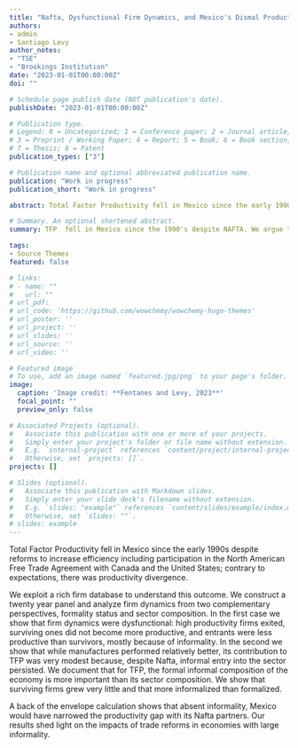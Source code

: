 ```yaml
---
title: "Nafta, Dysfunctional Firm Dynamics, and Mexico's Dismal Productivity Performance"
authors:
- admin
- Santiago Levy
author_notes:
- "TSE"
- "Brookings Institution"
date: "2023-01-01T00:00:00Z"
doi: ""

# Schedule page publish date (NOT publication's date).
publishDate: "2023-01-01T00:00:00Z"

# Publication type.
# Legend: 0 = Uncategorized; 1 = Conference paper; 2 = Journal article;
# 3 = Preprint / Working Paper; 4 = Report; 5 = Book; 6 = Book section;
# 7 = Thesis; 8 = Patent
publication_types: ["3"]

# Publication name and optional abbreviated publication name.
publication: "Work in progress"
publication_short: "Work in progress"

abstract: Total Factor Productivity fell in Mexico since the early 1990s despite reforms to increase efficiency including participation in the North American Free Trade Agreement with Canada and the United States; contrary to expectations, there was productivity divergence. We exploit a rich firm database to understand this outcome. We construct a twenty year panel and analyze firm dynamics from two complementary perspectives, formality status and sector composition. In the first case we show that firm dynamics were dysfunctional**:** high productivity firms exited, surviving ones did not become more productive, and entrants were less productive than survivors, mostly because of informality. In the second we show that while manufactures performed relatively better, its contribution to TFP was very modest because, despite Nafta, informal entry into the sector persisted. We document that for TFP, the formal informal composition of the economy is more important than its sector composition. We show that surviving firms grew very little and that more informalized than formalized. A back of the envelope calculation shows that absent informality, Mexico would have narrowed the productivity gap with its Nafta partners. Our results shed light on the impacts of trade reforms in economies with large informality.

# Summary. An optional shortened abstract.
summary: TFP  fell in Mexico since the 1990's despite NAFTA. We argue that this was explained by dysfunctional firm dynamics. High productivity firms exited, surviving ones did not become more productive, and entrants were less productive than survivors, mostly because of informality. Our results shed light on the impacts of trade reforms in economies with large informality.

tags:
- Source Themes
featured: false

# links: 
# - name: ""
#   url: ""
# url_pdf: 
# url_code: 'https://github.com/wowchemy/wowchemy-hugo-themes'
# url_poster: ''
# url_project: ''
# url_slides: ''
# url_source: ''
# url_video: ''

# Featured image
# To use, add an image named `featured.jpg/png` to your page's folder. 
image:
  caption: 'Image credit: **Fentanes and Levy, 2023**'
  focal_point: ""
  preview_only: false

# Associated Projects (optional).
#   Associate this publication with one or more of your projects.
#   Simply enter your project's folder or file name without extension.
#   E.g. `internal-project` references `content/project/internal-project/index.md`.
#   Otherwise, set `projects: []`.
projects: []

# Slides (optional).
#   Associate this publication with Markdown slides.
#   Simply enter your slide deck's filename without extension.
#   E.g. `slides: "example"` references `content/slides/example/index.md`.
#   Otherwise, set `slides: ""`.
# slides: example
---
```


Total Factor Productivity fell in Mexico since the early 1990s despite reforms to increase efficiency including participation in the North American Free Trade Agreement with Canada and the United States; contrary to expectations, there was productivity divergence. 

We exploit a rich firm database to understand this outcome. We construct a twenty year panel and analyze firm dynamics from two complementary perspectives, formality status and sector composition. In the first case we show that firm dynamics were dysfunctional: high productivity firms exited, surviving ones did not become more productive, and entrants were less productive than survivors, mostly because of informality. In the second we show that while manufactures performed relatively better, its contribution to TFP was very modest because, despite Nafta, informal entry into the sector persisted. We document that for TFP, the formal informal composition of the economy is more important than its sector composition. We show that surviving firms grew very little and that more informalized than formalized. 

A back of the envelope calculation shows that absent informality, Mexico would have narrowed the productivity gap with its Nafta partners. Our results shed light on the impacts of trade reforms in economies with large informality.

